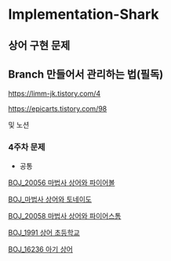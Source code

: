 # Implementation-Shark
상어 구현 문제
---
## Branch 만들어서 관리하는 법(필독)

https://limm-jk.tistory.com/4

https://epicarts.tistory.com/98

및 노션

### 4주차 문제

- 공통

[BOJ_20056 마법사 상어와 파이어볼](https://www.acmicpc.net/problem/20056)

[BOJ_마법사 상어와 토네이도](https://www.acmicpc.net/problem/20057)

[BOJ_20058 마법사 상어와 파이어스톰](https://www.acmicpc.net/problem/20058)

[BOJ_1991 상어 초등학교](https://www.acmicpc.net/problem/21608)

[BOJ_16236 아기 상어](https://www.acmicpc.net/problem/16236)
